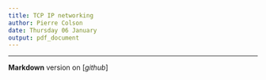 ```yaml
---
title: TCP IP networking
author: Pierre Colson
date: Thursday 06 January
output: pdf_document
---
```


---

**Markdown** version on
[*github*]

